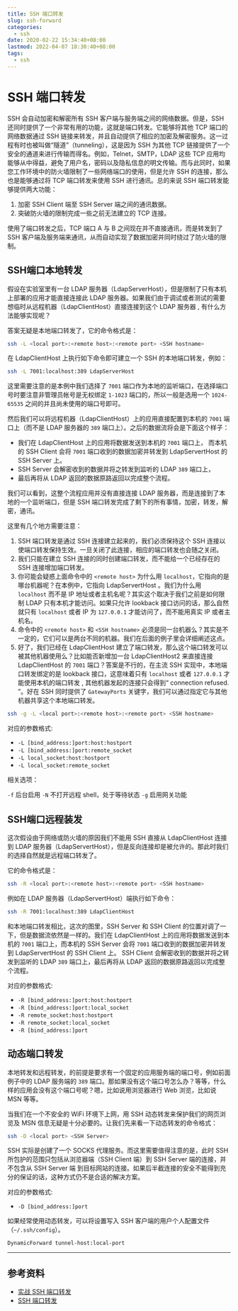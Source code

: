 ```yaml
---
title: SSH 端口转发
slug: ssh-forward
categories:
  - ssh
date: 2020-02-22 15:34:40+08:00
lastmod: 2022-04-07 18:30:40+08:00
tags:
  - ssh
---
```


# SSH 端口转发

SSH 会自动加密和解密所有 SSH 客户端与服务端之间的网络数据。但是，SSH 还同时提供了一个非常有用的功能，这就是端口转发。它能够将其他 TCP 端口的网络数据通过 SSH 链接来转发，并且自动提供了相应的加密及解密服务。这一过程有时也被叫做“隧道”（tunneling），这是因为 SSH 为其他 TCP 链接提供了一个安全的通道来进行传输而得名。例如，Telnet，SMTP，LDAP 这些 TCP 应用均能够从中得益，避免了用户名，密码以及隐私信息的明文传输。而与此同时，如果您工作环境中的防火墙限制了一些网络端口的使用，但是允许 SSH 的连接，那么也是能够通过将 TCP 端口转发来使用 SSH 进行通讯。总的来说 SSH 端口转发能够提供两大功能：

1. 加密 SSH Client 端至 SSH Server 端之间的通讯数据。
1. 突破防火墙的限制完成一些之前无法建立的 TCP 连接。

使用了端口转发之后，TCP 端口 A 与 B 之间现在并不直接通讯，而是转发到了 SSH 客户端及服务端来通讯，从而自动实现了数据加密并同时绕过了防火墙的限制。

<!-- more -->

## SSH端口本地转发

假设在实验室里有一台 LDAP 服务器（LdapServerHost），但是限制了只有本机上部署的应用才能直接连接此 LDAP 服务器。如果我们由于调试或者测试的需要想临时从远程机器（LdapClientHost）直接连接到这个 LDAP 服务器 , 有什么方法能够实现呢？

答案无疑是本地端口转发了，它的命令格式是：

```bash
ssh -L <local port>:<remote host>:<remote port> <SSH hostname>
```

在 LdapClientHost 上执行如下命令即可建立一个 SSH 的本地端口转发，例如：

```bash
ssh -L 7001:localhost:389 LdapServerHost
```

这里需要注意的是本例中我们选择了 `7001` 端口作为本地的监听端口，在选择端口号时要注意非管理员帐号是无权绑定 `1-1023` 端口的，所以一般是选用一个 `1024-65535` 之间的并且尚未使用的端口号即可。

然后我们可以将远程机器（LdapClientHost）上的应用直接配置到本机的 `7001` 端口上（而不是 LDAP 服务器的 `389` 端口上）。之后的数据流将会是下面这个样子：

- 我们在 LdapClientHost 上的应用将数据发送到本机的 `7001` 端口上，
而本机的 SSH Client 会将 `7001` 端口收到的数据加密并转发到 LdapServertHost 的 SSH Server 上。
- SSH Server 会解密收到的数据并将之转发到监听的 LDAP `389` 端口上，
- 最后再将从 LDAP 返回的数据原路返回以完成整个流程。

我们可以看到，这整个流程应用并没有直接连接 LDAP 服务器，而是连接到了本地的一个监听端口，但是 SSH 端口转发完成了剩下的所有事情，加密，转发，解密，通讯。

这里有几个地方需要注意：

1. SSH 端口转发是通过 SSH 连接建立起来的，我们必须保持这个 SSH 连接以使端口转发保持生效。一旦关闭了此连接，相应的端口转发也会随之关闭。
1. 我们只能在建立 SSH 连接的同时创建端口转发，而不能给一个已经存在的 SSH 连接增加端口转发。
1. 你可能会疑惑上面命令中的 `<remote host>` 为什么用 `localhost`，它指向的是哪台机器呢？在本例中，它指向 LdapServertHost 。我们为什么用 `localhost` 而不是 IP 地址或者主机名呢？其实这个取决于我们之前是如何限制 LDAP 只有本机才能访问。如果只允许 lookback 接口访问的话，那么自然就只有 `localhost` 或者 IP 为 `127.0.0.1` 才能访问了，而不能用真实 IP 或者主机名。
1. 命令中的 `<remote host>` 和 `<SSH hostname>` 必须是同一台机器么？其实是不一定的，它们可以是两台不同的机器。我们在后面的例子里会详细阐述这点。
1. 好了，我们已经在 LdapClientHost 建立了端口转发，那么这个端口转发可以被其他机器使用么？比如能否新增加一台 LdapClientHost2 来直接连接 LdapClientHost 的 `7001` 端口？答案是不行的，在主流 SSH 实现中，本地端口转发绑定的是 lookback 接口，这意味着只有 `localhost` 或者 `127.0.0.1` 才能使用本机的端口转发 , 其他机器发起的连接只会得到“ connection refused. ”。好在 SSH 同时提供了 `GatewayPorts` 关键字，我们可以通过指定它与其他机器共享这个本地端口转发。

```bash
ssh -g -L <local port>:<remote host>:<remote port> <SSH hostname>
```

对应的参数格式:

- `-L [bind_address:]port:host:hostport`
- `-L [bind_address:]port:remote_socket`
- `-L local_socket:host:hostport`
- `-L local_socket:remote_socket`

相关选项：

 `-f` 后台启用
 `-N` 不打开远程 shell，处于等待状态
 `-g` 启用网关功能

## SSH端口远程装发

这次假设由于网络或防火墙的原因我们不能用 SSH 直接从 LdapClientHost 连接到 LDAP 服务器（LdapServertHost），但是反向连接却是被允许的。那此时我们的选择自然就是远程端口转发了。

它的命令格式是：

```bash
ssh -R <local port>:<remote host>:<remote port> <SSH hostname>
```

例如在 LDAP 服务器（LdapServertHost）端执行如下命令：

```bash
ssh -R 7001:localhost:389 LdapClientHost
```

和本地端口转发相比，这次的图里，SSH Server 和 SSH Client 的位置对调了一下，但是数据流依然是一样的。我们在 LdapClientHost 上的应用将数据发送到本机的 `7001` 端口上，而本机的 SSH Server 会将 `7001` 端口收到的数据加密并转发到 LdapServertHost 的 SSH Client 上。 SSH Client 会解密收到的数据并将之转发到监听的 LDAP `389` 端口上，最后再将从 LDAP 返回的数据原路返回以完成整个流程。

对应的参数格式:

- `-R [bind_address:]port:host:hostport`
- `-R [bind_address:]port:local_socket`
- `-R remote_socket:host:hostport`
- `-R remote_socket:local_socket`
- `-R [bind_address:]port`

## 动态端口转发

本地转发和远程转发，的前提是要求有一个固定的应用服务端的端口号，例如前面例子中的 LDAP 服务端的 `389` 端口。那如果没有这个端口号怎么办？等等，什么样的应用会没有这个端口号呢？嗯，比如说用浏览器进行 Web 浏览，比如说 MSN 等等。

当我们在一个不安全的 WiFi 环境下上网，用 SSH 动态转发来保护我们的网页浏览及 MSN 信息无疑是十分必要的。让我们先来看一下动态转发的命令格式：

```bash
ssh -D <local port> <SSH Server>
```

SSH 实际是创建了一个 SOCKS 代理服务。而这里需要值得注意的是，此时 SSH 所包护的范围只包括从浏览器端（SSH Client 端）到 SSH Server 端的连接，并不包含从 SSH Server 端 到目标网站的连接。如果后半截连接的安全不能得到充分的保证的话，这种方式仍不是合适的解决方案。

对应的参数格式:

- `-D [bind_address:]port`

如果经常使用动态转发，可以将设置写入 SSH 客户端的用户个人配置文件（`~/.ssh/config`）。

```text
DynamicForward tunnel-host:local-port
```

----

## 参考资料

- [实战 SSH 端口转发](https://www.ibm.com/developerworks/cn/linux/l-cn-sshforward/index.html)
- [SSH 端口转发](https://wangdoc.com/ssh/port-forwarding.html)
